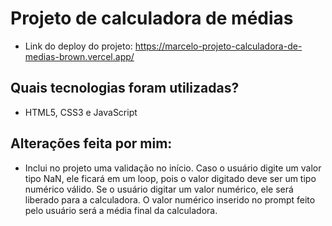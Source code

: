 # Projeto de calculadora de médias
- Link do deploy do projeto: https://marcelo-projeto-calculadora-de-medias-brown.vercel.app/
## **Quais tecnologias foram utilizadas?**
- HTML5, CSS3 e JavaScript
## **Alterações feita por mim:** 
- Inclui no projeto uma validação no início. Caso o usuário digite um valor tipo NaN, ele ficará em um loop, pois o valor digitado deve ser um tipo numérico válido. Se o usuário digitar um valor numérico, ele será liberado para a calculadora. O valor numérico inserido no prompt feito pelo usuário será a média final da calculadora.
